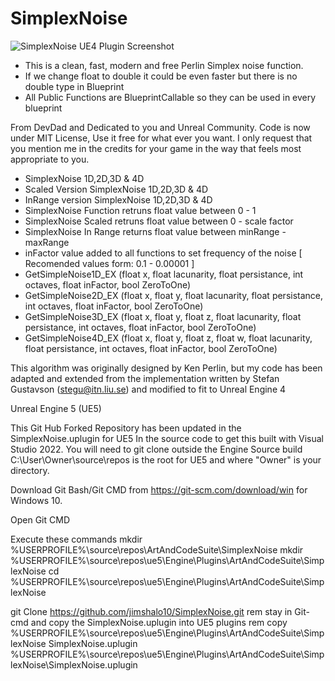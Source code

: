 # SimplexNoise

![SimplexNoise UE4 Plugin Screenshot](http://i.imgur.com/Fpw5mPX.png)

* This is a clean, fast, modern and free Perlin Simplex noise function.
* If we change float to double it could be even faster but there is no double type in Blueprint
* All Public Functions are BlueprintCallable so they can be used in every blueprint

From DevDad and Dedicated to you and Unreal Community.
Code is now under MIT License, Use it free for what ever you want.
I only request that you mention me in the credits for your game in the way that feels most appropriate to you.

* SimplexNoise 1D,2D,3D & 4D
* Scaled Version SimplexNoise 1D,2D,3D & 4D
* InRange version SimplexNoise 1D,2D,3D & 4D
* SimplexNoise Function retruns float value between 0 - 1
* SimplexNoise Scaled retruns float value between 0 - scale factor 
* SimplexNoise In Range returns float value between minRange - maxRange
* inFactor value added to all functions to set frequency of the noise [ Recomended values form: 0.1 - 0.00001 ]
* GetSimpleNoise1D_EX (float x, float lacunarity, float persistance, int octaves, float inFactor, bool ZeroToOne)
* GetSimpleNoise2D_EX (float x, float y, float lacunarity, float persistance, int octaves, float inFactor, bool ZeroToOne)
* GetSimpleNoise3D_EX (float x, float y, float z, float lacunarity, float persistance, int octaves, float inFactor, bool ZeroToOne)
* GetSimpleNoise4D_EX (float x, float y, float z, float w, float lacunarity, float persistance, int octaves, float inFactor, bool ZeroToOne)

This algorithm was originally designed by Ken Perlin, but my code has been
adapted and extended from the implementation written by Stefan Gustavson (stegu@itn.liu.se)
and modified to fit to Unreal Engine 4

Unreal Engine 5 (UE5)

This Git Hub Forked Repository has been updated in the SimplexNoise.uplugin for UE5 In the source code to get this built with Visual Studio 2022. 
You will need to git clone outside the Engine Source build C:\User\Owner\source\repos is the root for UE5 and where "Owner" is your directory. 

Download Git Bash/Git CMD from https://git-scm.com/download/win for Windows 10.

Open Git CMD

Execute these commands
mkdir %USERPROFILE%\source\repos\ArtAndCodeSuite\SimplexNoise
mkdir %USERPROFILE%\source\repos\ue5\Engine\Plugins\ArtAndCodeSuite\SimplexNoise
cd %USERPROFILE%\source\repos\ue5\Engine\Plugins\ArtAndCodeSuite\SimplexNoise

git Clone https://github.com/jimshalo10/SimplexNoise.git
rem stay in Git-cmd and copy the SimplexNoise.uplugin into UE5 plugins
rem 
copy %USERPROFILE%\source\repos\ue5\Engine\Plugins\ArtAndCodeSuite\SimplexNoise
 SimplexNoise.uplugin %USERPROFILE%\source\repos\ue5\Engine\Plugins\ArtAndCodeSuite\SimplexNoise\SimplexNoise.uplugin
 

```

```
